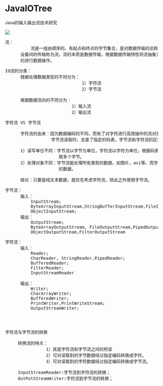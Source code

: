 # JavaIOTree
Java的输入输出流技术研究


![](https://i.imgur.com/K4QhT8w.png)

<pre>
流：
          流是一组由顺序的，有起点和终点的字节集合，是对数据传输的总称或抽象，即数据在两
      设备间的传输称为流，流的本质是数据传输，根据数据传输特性将流抽象为各种类，方便更直观
      的进行数据操作。
</pre>

<pre>
IO流的分类：
      根据处理数据类型的不同分为：
                              1）字符流
                              2）字节流

      根据数据流向的不同分为：
                          1）输入流
                          2）输出流
</pre>

<pre>
字符流 VS 字节流

      字符流的由来：因为数据编码的不同，而有了对字符进行高效操作的流对象，本质其实就是基于
                  字节流读取时，去查了指定的码表，字节流和字符流的区别：
      
      1）读写单位不同：字节流以字节为单位，字符流以字符为单位，根据码表映射自己，一次可能读
                     取多个字节。
      2）处理对象不同：字节流能处理所有类型的数据，如图片，avi等，而字符流只能处理字符类型
                     的数据。

      结论：只要是纯文本数据，就优先考虑字符流，除此之外使用字节流。
</pre>

<pre>
字节流：
      输入：
          InputStream;
          ByteArrayInputStream,StringBufferInputStream,FileInputStream,PipedInputStream  
          ObjectInputStream;
      输出：
          OutputStream;
          ByteArrayOutputStream, FileOutputStream,PipedOutputStream
          ObjectOutputStream,FilterOutputStream
<pre>
字符流：
      输入：
          Reader;
          CharReader, StringReader,PipedReader;
          BufferedReader;
          FilterReader;
          InputStreamReader

      输出：
          Writer;
          CharArrayWriter;
          BufferedWriter;
          PrintWriter,PrintWriteStream;
          OutputStreamWriter;
</pre>

<pre>
字符流与字节流的转换

     转换流的特点：
                1）其是字符流和字节流之间的桥梁
                2）可对读取到的字节数据经过指定编码转换成字符。
                3）可对读取到的字符数据经过指定编码转换成字节流。

     InputStreamReader:字节流到字符流的转换；
     OutPutStreamWriter:字符流到字节流的转换；
</pre>